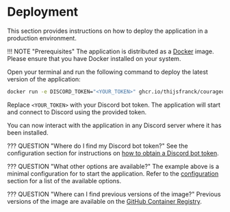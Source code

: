 # Deployment

This section provides instructions on how to deploy the application in a production environment.

!!! NOTE "Prerequisites"
    The application is distributed as a [Docker](https://www.docker.com/) image. Please ensure that you have Docker
    installed on your system.

Open your terminal and run the following command to deploy the latest version of the application:

```bash
docker run -e DISCORD_TOKEN="<YOUR_TOKEN>" ghcr.io/thijsfranck/courageous-comets:latest
```

Replace `<YOUR_TOKEN>` with your Discord bot token. The application will start and connect to Discord using the
provided token.

You can now interact with the application in any Discord server where it has been installed.

??? QUESTION "Where do I find my Discord bot token?"
    See the configuration section for instructions on [how to obtain a Discord bot token](./configuration.md#discord_token).

??? QUESTION "What other options are available?"
    The example above is a minimal configuration for to start the application. Refer to the [configuration](configuration.md)
    section for a list of the available options.

??? QUESTION "Where can I find previous versions of the image?"
    Previous versions of the image are available on the [GitHub Container Registry](https://github.com/thijsfranck/courageous-comets/pkgs/container/courageous-comets).
